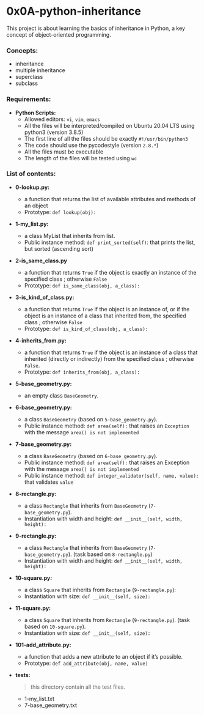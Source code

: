 # 0x0A-python-inheritance

This project is about learning the basics of inheritance in Python, a key concept of object-oriented programming.

### Concepts:
- inheritance
- multiple inheritance
- superclass
- subclass

### Requirements:
- **Python Scripts:**
  - Allowed editors: `vi`, `vim`, `emacs`
  - All the files will be interpreted/compiled on Ubuntu 20.04 LTS using python3 (version 3.8.5)
  - The first line of all the files should be exactly `#!/usr/bin/python3`
  - The code should use the pycodestyle (version `2.8.*`)
  - All the files must be executable
  - The length of the files will be tested using `wc`

### List of contents:
- **0-lookup.py:**
	- a function that returns the list of available attributes and methods of an object
	- Prototype: `def lookup(obj):`
- **1-my_list.py:**
 	- a class MyList that inherits from list.
	- Public instance method: `def print_sorted(self)`: that prints the list, but sorted (ascending sort)
- **2-is_same_class.py**
	- a function that returns `True` if the object is exactly an instance of the specified class ; otherwise `False`
	- Prototype: `def is_same_class(obj, a_class):`
- **3-is_kind_of_class.py:**
	- a function that returns `True` if the object is an instance of, or if the object is an instance of a class that inherited from, the specified class ; otherwise `False`
	- Prototype: `def is_kind_of_class(obj, a_class):`
- **4-inherits_from.py:**
	- a function that returns `True` if the object is an instance of a class that inherited (directly or indirectly) from the specified class ; otherwise `False`.
	- Prototype: `def inherits_from(obj, a_class):`
- **5-base_geometry.py:**
	- an empty class `BaseGeometry`.
- **6-base_geometry.py:**
	- a class `BaseGeometry` (based on `5-base_geometry.py`).
	- Public instance method: `def area(self):` that raises an `Exception` with the message `area() is not implemented`
- **7-base_geometry.py:**
	- a class `BaseGeometry` (based on `6-base_geometry.py`).
	- Public instance method: `def area(self):` that raises an Exception with the message `area() is not implemented`
	- Public instance method: `def integer_validator(self, name, value):` that validates `value`
- **8-rectangle.py:**
	- a class `Rectangle` that inherits from `BaseGeometry` (`7-base_geometry.py`).
	- Instantiation with width and height: `def __init__(self, width, height):`
- **9-rectangle.py:**
	- a class `Rectangle` that inherits from `BaseGeometry` (`7-base_geometry.py`). (task based on `8-rectangle.py`)
	- Instantiation with width and height: `def __init__(self, width, height):`
- **10-square.py:**
	- a class `Square` that inherits from `Rectangle` (`9-rectangle.py`):
	- Instantiation with size: `def __init__(self, size):`
- **11-square.py:**
	- a class `Square` that inherits from `Rectangle` (`9-rectangle.py`). (task based on `10-square.py`).
	- Instantiation with size: `def __init__(self, size):`
- **101-add_attribute.py:**
	- a function that adds a new attribute to an object if it’s possible.
	- Prototype: `def add_attribute(obj, name, value)`

- **tests:**
    > this directory contain all the test files.
    - 1-my_list.txt
    - 7-base_geometry.txt

